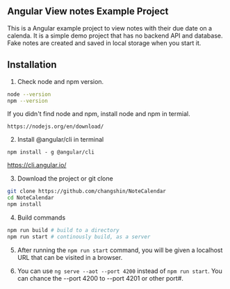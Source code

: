 
## Angular View notes Example Project

This is a Angular example project to view notes with their due date on a calenda.  It is a simple demo project that has no backend API and database. Fake notes are created and saved in local storage when you start it.

## Installation

1. Check node and npm version.

```bash
node --version
npm --version
```
If you didn't find node and npm, install node and npm in termial.

`https://nodejs.org/en/download/`


2. Install @angular/cli in terminal

`npm install - g @angular/cli`

 https://cli.angular.io/

3. Download the project or git clone

```bash
git clone https://github.com/changshin/NoteCalendar
cd NoteCalendar
npm install
```

4. Build commands

```bash
npm run build # build to a directory
npm run start # continously build, as a server
```

5. After running the `npm run start` command, you will be given a localhost URL that can be visited in a browser.

6. You can use `ng serve --aot --port 4200` instead of `npm run start`. You can chance the --port 4200 to --port 4201 or other port#.